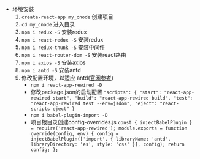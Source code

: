
- 环境安装
	1. `create-react-app my_cnode` 创建项目
	2. `cd my_cnode` 进入目录	
	3. `npm i redux -S` 安装redux
	4. `npm i react-redux -S` 安装redux
	5. `npm i redux-thunk -S` 安装中间件
	6. `npm i react-router-dom -S` 安装react路由
	7. `npm i axios -S` 安装axios
	8. `npm i antd -S` 安装antd
	9. 修改配置环境，以适应 antd([官网参考](https://ant.design/docs/react/use-with-create-react-app-cn))
		- `npm i react-app-rewired -D` 
		- 修改package.json的启动配置
		`
			"scripts": {
			    "start": "react-app-rewired start",
			    "build": "react-app-rewired build",
			    "test": "react-app-rewired test --env=jsdom",
			    "eject": "react-scripts eject"
			  }
		`	
		- `npm i babel-plugin-import -D`
		- 项目根目录创建config-overrides.js
		`
		  const { injectBabelPlugin } = require('react-app-rewired');
		  module.exports = function override(config, env) {
		  	config = injectBabelPlugin(['import', { libraryName: 'antd', libraryDirectory: 'es', style: 'css' }], config);
		    return config;
		  };
		`
	
				
		
	
